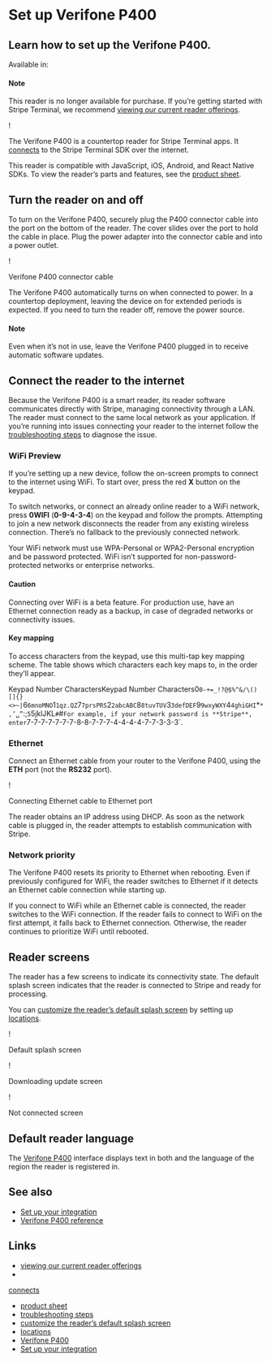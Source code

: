 # Set up Verifone P400

## Learn how to set up the Verifone P400.

Available in: 
#### Note

This reader is no longer available for purchase. If you’re getting started with
Stripe Terminal, we recommend [viewing our current reader
offerings](https://docs.stripe.com/terminal/payments/setup-reader).

!

The Verifone P400 is a countertop reader for Stripe Terminal apps. It
[connects](https://docs.stripe.com/terminal/payments/connect-reader?reader-type=internet)
to the Stripe Terminal SDK over the internet.

This reader is compatible with JavaScript, iOS, Android, and React Native SDKs.
To view the reader’s parts and features, see the [product
sheet](https://www.verifone.com/sites/default/files/2018-01/p400_datasheet_ltr_013018.pdf).

## Turn the reader on and off

To turn on the Verifone P400, securely plug the P400 connector cable into the
port on the bottom of the reader. The cover slides over the port to hold the
cable in place. Plug the power adapter into the connector cable and into a power
outlet.

!

Verifone P400 connector cable

The Verifone P400 automatically turns on when connected to power. In a
countertop deployment, leaving the device on for extended periods is expected.
If you need to turn the reader off, remove the power source.

#### Note

Even when it’s not in use, leave the Verifone P400 plugged in to receive
automatic software updates.

## Connect the reader to the internet

Because the Verifone P400 is a smart reader, its reader software communicates
directly with Stripe, managing connectivity through a LAN. The reader must
connect to the same local network as your application. If you’re running into
issues connecting your reader to the internet follow the [troubleshooting
steps](https://docs.stripe.com/terminal/readers/verifone-p400#troubleshooting)
to diagnose the issue.

### WiFi Preview

If you’re setting up a new device, follow the on-screen prompts to connect to
the internet using WiFi. To start over, press the red **X** button on the
keypad.

To switch networks, or connect an already online reader to a WiFi network, press
**0WIFI** (**0-9-4-3-4**) on the keypad and follow the prompts. Attempting to
join a new network disconnects the reader from any existing wireless connection.
There’s no fallback to the previously connected network.

Your WiFi network must use WPA-Personal or WPA2-Personal encryption and be
password protected. WiFi isn’t supported for non-password-protected networks or
enterprise networks.

#### Caution

Connecting over WiFi is a beta feature. For production use, have an Ethernet
connection ready as a backup, in case of degraded networks or connectivity
issues.

#### Key mapping

To access characters from the keypad, use this multi-tap key mapping scheme. The
table shows which characters each key maps to, in the order they’ll appear.

Keypad Number CharactersKeypad Number
Characters0`0-+=_!?@$%^&/\()[]{}<>~|`6`6mnoMNO`1`1qz.QZ`7`7prsPRS`2`2abcABC`8`8tuvTUV`3`3defDEF`9`9wxyWXY`4`4ghiGHI`*`*,’␣”`:;`5`5jklJKL`#`#`
For example, if your network password is **Stripe**, enter
`7-7-7-7-7-7-7-8-8-7-7-7-4-4-4-4-7-7-3-3-3`.

### Ethernet

Connect an Ethernet cable from your router to the Verifone P400, using the
**ETH** port (not the **RS232** port).

!

Connecting Ethernet cable to Ethernet port

The reader obtains an IP address using DHCP. As soon as the network cable is
plugged in, the reader attempts to establish communication with Stripe.

### Network priority

The Verifone P400 resets its priority to Ethernet when rebooting. Even if
previously configured for WiFi, the reader switches to Ethernet if it detects an
Ethernet cable connection while starting up.

If you connect to WiFi while an Ethernet cable is connected, the reader switches
to the WiFi connection. If the reader fails to connect to WiFi on the first
attempt, it falls back to Ethernet connection. Otherwise, the reader continues
to prioritize WiFi until rebooted.

## Reader screens

The reader has a few screens to indicate its connectivity state. The default
splash screen indicates that the reader is connected to Stripe and ready for
processing.

You can [customize the reader’s default splash
screen](https://docs.stripe.com/terminal/fleet/splash-screen) by setting up
[locations](https://docs.stripe.com/terminal/fleet/locations-and-zones).

!

Default splash screen

!

Downloading update screen

!

Not connected screen

## Default reader language

The [Verifone P400](https://docs.stripe.com/terminal/readers/verifone-p400)
interface displays text in both and the language of the region the
reader is registered in.

## See also

- [Set up your
integration](https://docs.stripe.com/terminal/payments/setup-integration)
- [Verifone P400
reference](https://docs.stripe.com/terminal/readers/verifone-p400)

## Links

- [viewing our current reader
offerings](https://docs.stripe.com/terminal/payments/setup-reader)
-
[connects](https://docs.stripe.com/terminal/payments/connect-reader?reader-type=internet)
- [product
sheet](https://www.verifone.com/sites/default/files/2018-01/p400_datasheet_ltr_013018.pdf)
- [troubleshooting
steps](https://docs.stripe.com/terminal/readers/verifone-p400#troubleshooting)
- [customize the reader’s default splash
screen](https://docs.stripe.com/terminal/fleet/splash-screen)
- [locations](https://docs.stripe.com/terminal/fleet/locations-and-zones)
- [Verifone P400](https://docs.stripe.com/terminal/readers/verifone-p400)
- [Set up your
integration](https://docs.stripe.com/terminal/payments/setup-integration)